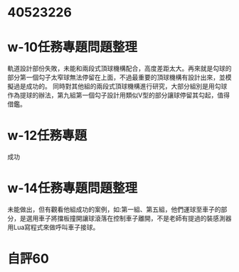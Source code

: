 # 40523226
# w-10任務專題問題整理
軌道設計部份失敗，未能和兩段式頂球機構配合，高度差距太大。再來就是勾球的部分第一個勾子太窄球無法停留在上面，不過最重要的頂球機構有設計出來，並模擬過是成功的。
同時對其他組的兩段式頂球機構進行研究，大部分組別是用勾球作為提球的辦法，第九組第一個勾子設計用類似V型的部分讓球停留其勾起，值得借鑑。
# w-12任務專題
成功
# w-14任務專題問題整理
未能做出，但有觀看他組成功的案例，如:第一組、第五組，他們運球至車子的部分，是選用車子將擋板撞開讓球滾落在控制車子離開，不是老師有提過的裝感測器用Lua寫程式來做呼叫車子接球。

# 自評60
